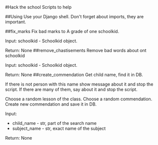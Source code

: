 #Hack the school
Scripts to help

##Using
Use your Django shell. Don't forget about imports, they are important.

##fix_marks
Fix bad marks to A grade of one schoolkid.

Input: schoolkid - Schoolkid object.

Return: None
##remove_chastisements
Remove bad words about ont schoolkid

Input: schoolkid - Schoolkid object.

Return: None
##create_commendation
Get child name, find it in DB. 

If there is not person with this name show message about it and stop the script. 
If there are many of them, say about it and stop the script.

Choose a random lesson of the class. Choose a random commendation. Create new commendation and save it in DB.

Input:
* child_name - str, part of the search name
* subject_name - str, exact name of the subject

Return: None